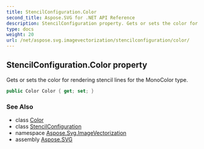 ```yaml
---
title: StencilConfiguration.Color
second_title: Aspose.SVG for .NET API Reference
description: StencilConfiguration property. Gets or sets the color for rendering stencil lines for the MonoColor type
type: docs
weight: 20
url: /net/aspose.svg.imagevectorization/stencilconfiguration/color/
---
```

## StencilConfiguration.Color property

Gets or sets the color for rendering stencil lines for the MonoColor type.

```csharp
public Color Color { get; set; }
```

### See Also

* class [Color](../../../aspose.svg.drawing/color/)
* class [StencilConfiguration](../)
* namespace [Aspose.Svg.ImageVectorization](../../../aspose.svg.imagevectorization/)
* assembly [Aspose.SVG](../../../)
